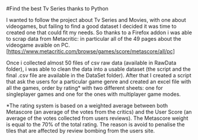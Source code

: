 #Find the best Tv Series thanks to Python

I wanted to follow the project about Tv Series and Movies, with one about videogames, but failing to find a good dataset I decided it was time to created one that could fit my needs. So thanks to a Firefox addon i was able to scrap data from Metacritic: in particular all of the 49 pages about the videogame avaible on PC. [https://www.metacritic.com/browse/games/score/metascore/all/pc]

Once i collected almost 50 files of csv raw data (available in RawData folder), i was able to clean the data into a usable dataset (the script and the final .csv file are available in the DataSet folder). After that I created a script that ask the users for a particular game genre and created an excel file with all the games, order by rating* with two different sheets: one for singleplayer games and one for the ones with multiplayer game modes.

*The rating system is based on a weighted average between both Metascore (an average of the votes from the critics) and the User Score (an average of the votes collected from users reviews). The Metascore weight is equal to the 70% of the total rating. The reason is avoid to penalise the tiles that are affected by review bombing from the users site.
